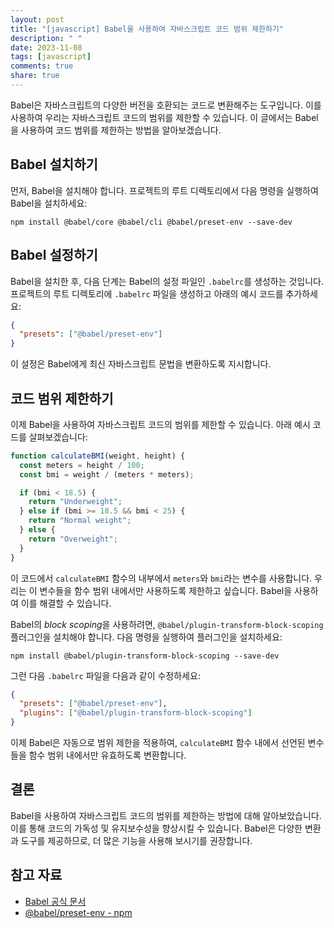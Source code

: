 ```yaml
---
layout: post
title: "[javascript] Babel을 사용하여 자바스크립트 코드 범위 제한하기"
description: " "
date: 2023-11-08
tags: [javascript]
comments: true
share: true
---
```


Babel은 자바스크립트의 다양한 버전을 호환되는 코드로 변환해주는 도구입니다. 이를 사용하여 우리는 자바스크립트 코드의 범위를 제한할 수 있습니다. 이 글에서는 Babel을 사용하여 코드 범위를 제한하는 방법을 알아보겠습니다.
 

## Babel 설치하기

먼저, Babel을 설치해야 합니다. 프로젝트의 루트 디렉토리에서 다음 명령을 실행하여 Babel을 설치하세요:

```shell
npm install @babel/core @babel/cli @babel/preset-env --save-dev
```

## Babel 설정하기

Babel을 설치한 후, 다음 단계는 Babel의 설정 파일인 `.babelrc`를 생성하는 것입니다. 프로젝트의 루트 디렉토리에 `.babelrc` 파일을 생성하고 아래의 예시 코드를 추가하세요:

```json
{
  "presets": ["@babel/preset-env"]
}
```

이 설정은 Babel에게 최신 자바스크립트 문법을 변환하도록 지시합니다.

## 코드 범위 제한하기

이제 Babel을 사용하여 자바스크립트 코드의 범위를 제한할 수 있습니다. 아래 예시 코드를 살펴보겠습니다:

```javascript
function calculateBMI(weight, height) {
  const meters = height / 100;
  const bmi = weight / (meters * meters);

  if (bmi < 18.5) {
    return "Underweight";
  } else if (bmi >= 18.5 && bmi < 25) {
    return "Normal weight";
  } else {
    return "Overweight";
  }
}
```

이 코드에서 `calculateBMI` 함수의 내부에서 `meters`와 `bmi`라는 변수를 사용합니다. 우리는 이 변수들을 함수 범위 내에서만 사용하도록 제한하고 싶습니다. Babel을 사용하여 이를 해결할 수 있습니다.

Babel의 *block scoping*을 사용하려면, `@babel/plugin-transform-block-scoping` 플러그인을 설치해야 합니다. 다음 명령을 실행하여 플러그인을 설치하세요:

```shell
npm install @babel/plugin-transform-block-scoping --save-dev
```

그런 다음 `.babelrc` 파일을 다음과 같이 수정하세요:

```json
{
  "presets": ["@babel/preset-env"],
  "plugins": ["@babel/plugin-transform-block-scoping"]
}
```

이제 Babel은 자동으로 범위 제한을 적용하여, `calculateBMI` 함수 내에서 선언된 변수들을 함수 범위 내에서만 유효하도록 변환합니다.

## 결론

Babel을 사용하여 자바스크립트 코드의 범위를 제한하는 방법에 대해 알아보았습니다. 이를 통해 코드의 가독성 및 유지보수성을 향상시킬 수 있습니다. Babel은 다양한 변환과 도구를 제공하므로, 더 많은 기능을 사용해 보시기를 권장합니다.

## 참고 자료

- [Babel 공식 문서](https://babeljs.io/docs/)
- [@babel/preset-env - npm](https://www.npmjs.com/package/@babel/preset-env)